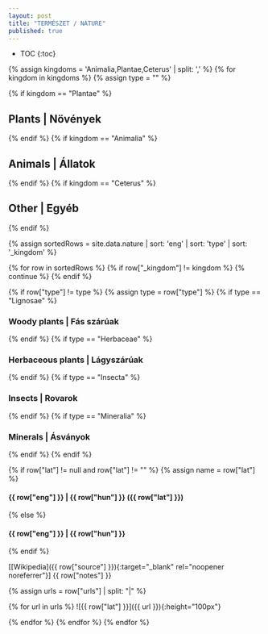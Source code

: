 ```yaml
---
layout: post
title: "TERMÉSZET / NATURE"
published: true
---
```


* TOC
{:toc}

{% assign kingdoms = 'Animalia,Plantae,Ceterus' | split: ',' %}
{% for kingdom in kingdoms %}
{% assign type = "" %}

{% if kingdom == "Plantae" %}

## Plants | Növények

{% endif %}
{% if kingdom == "Animalia" %}

## Animals | Állatok

{% endif %}
{% if kingdom == "Ceterus" %}

## Other | Egyéb

{% endif %}

{% assign sortedRows = site.data.nature | sort: 'eng' | sort: 'type' | sort: '_kingdom' %}

{% for row in sortedRows %}
{% if row["_kingdom"] != kingdom %}
{% continue %}
{% endif %}

<!-- type -->

{% if row["type"] != type %}
{% assign type = row["type"] %}
{% if type == "Lignosae" %}

### Woody plants | Fás szárúak

{% endif %}
{% if type == "Herbaceae" %}

### Herbaceous plants | Lágyszárúak

{% endif %}
{% if type == "Insecta" %}

### Insects | Rovarok

{% endif %}
{% if type == "Mineralia" %}

### Minerals | Ásványok

{% endif %}
{% endif %}

<!-- name -->

{% if row["lat"] != null and row["lat"] != "" %}
{% assign name = row["lat"] %}

#### {{ row["eng"] }} | {{ row["hun"] }} ({{ row["lat"] }})

{% else %}

#### {{ row["eng"] }} | {{ row["hun"] }}

{% endif %}

[[Wikipedia]({{ row["source"] }}){:target="\_blank" rel="noopener noreferrer"}] {{ row["notes"] }}

{% assign urls = row["urls"] | split: "|" %}

{% for url in urls %}
![{{ row["lat"] }}]({{ url }}){:height="100px"}

<!-- {{ url }} -->

{% endfor %}
{% endfor %}
{% endfor %}
